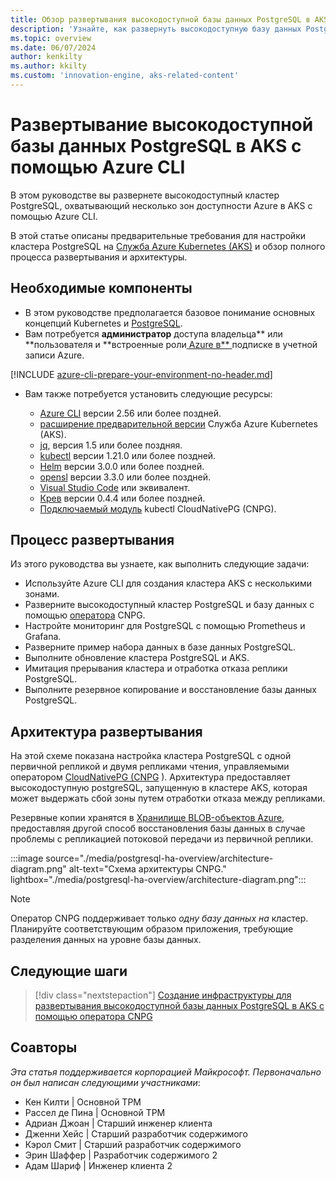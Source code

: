 ```yaml
---
title: Обзор развертывания высокодоступной базы данных PostgreSQL в AKS с помощью Azure CLI
description: 'Узнайте, как развернуть высокодоступную базу данных PostgreSQL в AKS с помощью оператора CloudNativePG.'
ms.topic: overview
ms.date: 06/07/2024
author: kenkilty
ms.author: kkilty
ms.custom: 'innovation-engine, aks-related-content'
---
```

# Развертывание высокодоступной базы данных PostgreSQL в AKS с помощью Azure CLI

В этом руководстве вы развернете высокодоступный кластер PostgreSQL, охватывающий несколько зон доступности Azure в AKS с помощью Azure CLI.

В этой статье описаны предварительные требования для настройки кластера PostgreSQL на [Служба Azure Kubernetes (AKS)][what-is-aks] и обзор полного процесса развертывания и архитектуры.

## Необходимые компоненты

* В этом руководстве предполагается базовое понимание основных концепций [][core-kubernetes-concepts] Kubernetes и [PostgreSQL][postgresql].
* Вам потребуется **администратор** доступа владельца** или **пользователя и **встроенные роли[ Azure в** ][azure-roles]подписке в учетной записи Azure.

[!INCLUDE [azure-cli-prepare-your-environment-no-header.md](~/reusable-content/azure-cli/azure-cli-prepare-your-environment-no-header.md)]

* Вам также потребуется установить следующие ресурсы:

  * [Azure CLI](/cli/azure/install-azure-cli) версии 2.56 или более поздней.
  * [расширение предварительной версии][aks-preview] Служба Azure Kubernetes (AKS).
  * [jq][jq], версия 1.5 или более поздняя.
  * [kubectl][install-kubectl] версии 1.21.0 или более поздней.
  * [Helm][install-helm] версии 3.0.0 или более поздней.
  * [opensl][install-openssl] версии 3.3.0 или более поздней.
  * [Visual Studio Code][install-vscode] или эквивалент.
  * [Крев][install-krew] версии 0.4.4 или более поздней.
  * [Подключаемый модуль][cnpg-plugin] kubectl CloudNativePG (CNPG).

## Процесс развертывания

Из этого руководства вы узнаете, как выполнить следующие задачи:

* Используйте Azure CLI для создания кластера AKS с несколькими зонами.
* Разверните высокодоступный кластер PostgreSQL и базу данных с помощью [оператора][cnpg-plugin] CNPG.
* Настройте мониторинг для PostgreSQL с помощью Prometheus и Grafana.
* Разверните пример набора данных в базе данных PostgreSQL.
* Выполните обновление кластера PostgreSQL и AKS.
* Имитация прерывания кластера и отработка отказа реплики PostgreSQL.
* Выполните резервное копирование и восстановление базы данных PostgreSQL.

## Архитектура развертывания

На этой схеме показана настройка кластера PostgreSQL с одной первичной репликой и двумя репликами чтения, управляемыми оператором [CloudNativePG (CNPG](https://cloudnative-pg.io/) ). Архитектура предоставляет высокодоступную postgreSQL, запущенную в кластере AKS, которая может выдержать сбой зоны путем отработки отказа между репликами.

Резервные копии хранятся в [Хранилище BLOB-объектов Azure](/azure/storage/blobs/), предоставляя другой способ восстановления базы данных в случае проблемы с репликацией потоковой передачи из первичной реплики.

:::image source="./media/postgresql-ha-overview/architecture-diagram.png" alt-text="Схема архитектуры CNPG." lightbox="./media/postgresql-ha-overview/architecture-diagram.png":::

> [!NOTE]
> Оператор CNPG поддерживает только *одну базу данных на* кластер. Планируйте соответствующим образом приложения, требующие разделения данных на уровне базы данных.

## Следующие шаги

> [!div class="nextstepaction"]
> [Создание инфраструктуры для развертывания высокодоступной базы данных PostgreSQL в AKS с помощью оператора CNPG][create-infrastructure]

## Соавторы

*Эта статья поддерживается корпорацией Майкрософт. Первоначально он был написан следующими участниками*:

* Кен Килти | Основной TPM
* Рассел де Пина | Основной TPM
* Адриан Джоан | Старший инженер клиента
* Дженни Хейс | Старший разработчик содержимого
* Кэрол Смит | Старший разработчик содержимого
* Эрин Шаффер | Разработчик содержимого 2
* Адам Шариф | Инженер клиента 2

<!-- LINKS -->
[what-is-aks]: ./what-is-aks.md
[postgresql]: https://www.postgresql.org/
[core-kubernetes-concepts]: ./concepts-clusters-workloads.md
[azure-roles]: ../role-based-access-control/built-in-roles.md
[aks-preview]: ./draft.md#install-the-aks-preview-azure-cli-extension
[jq]: https://jqlang.github.io/jq/
[install-kubectl]: https://kubernetes.io/docs/tasks/tools/install-kubectl/
[install-helm]: https://helm.sh/docs/intro/install/
[install-openssl]: https://www.openssl.org/
[install-vscode]: https://code.visualstudio.com/Download
[install-krew]: https://krew.sigs.k8s.io/
[cnpg-plugin]: https://cloudnative-pg.io/documentation/current/kubectl-plugin/#using-krew
[create-infrastructure]: ./create-postgresql-ha.md
